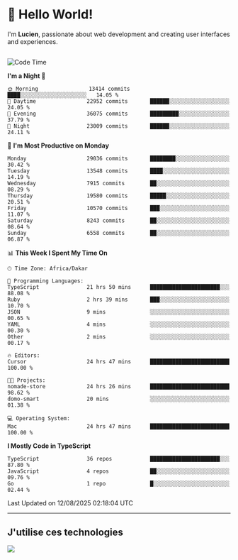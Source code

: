 # 👋 Hello World!

I'm **Lucien**, passionate about web development and creating user interfaces and experiences.

##

<!--START_SECTION:waka-->
![Code Time](http://img.shields.io/badge/Code%20Time-3%2C599%20hrs%2043%20mins-blue)

**I'm a Night 🦉** 

```text
🌞 Morning                13414 commits       ████░░░░░░░░░░░░░░░░░░░░░   14.05 % 
🌆 Daytime                22952 commits       ██████░░░░░░░░░░░░░░░░░░░   24.05 % 
🌃 Evening                36075 commits       █████████░░░░░░░░░░░░░░░░   37.79 % 
🌙 Night                  23009 commits       ██████░░░░░░░░░░░░░░░░░░░   24.11 % 
```
📅 **I'm Most Productive on Monday** 

```text
Monday                   29036 commits       ████████░░░░░░░░░░░░░░░░░   30.42 % 
Tuesday                  13548 commits       ████░░░░░░░░░░░░░░░░░░░░░   14.19 % 
Wednesday                7915 commits        ██░░░░░░░░░░░░░░░░░░░░░░░   08.29 % 
Thursday                 19580 commits       █████░░░░░░░░░░░░░░░░░░░░   20.51 % 
Friday                   10570 commits       ███░░░░░░░░░░░░░░░░░░░░░░   11.07 % 
Saturday                 8243 commits        ██░░░░░░░░░░░░░░░░░░░░░░░   08.64 % 
Sunday                   6558 commits        ██░░░░░░░░░░░░░░░░░░░░░░░   06.87 % 
```


📊 **This Week I Spent My Time On** 

```text
🕑︎ Time Zone: Africa/Dakar

💬 Programming Languages: 
TypeScript               21 hrs 50 mins      ██████████████████████░░░   88.08 % 
Ruby                     2 hrs 39 mins       ███░░░░░░░░░░░░░░░░░░░░░░   10.70 % 
JSON                     9 mins              ░░░░░░░░░░░░░░░░░░░░░░░░░   00.65 % 
YAML                     4 mins              ░░░░░░░░░░░░░░░░░░░░░░░░░   00.30 % 
Other                    2 mins              ░░░░░░░░░░░░░░░░░░░░░░░░░   00.17 % 

🔥 Editors: 
Cursor                   24 hrs 47 mins      █████████████████████████   100.00 % 

🐱‍💻 Projects: 
nomade-store             24 hrs 26 mins      █████████████████████████   98.62 % 
domo-smart               20 mins             ░░░░░░░░░░░░░░░░░░░░░░░░░   01.38 % 

💻 Operating System: 
Mac                      24 hrs 47 mins      █████████████████████████   100.00 % 
```

**I Mostly Code in TypeScript** 

```text
TypeScript               36 repos            ██████████████████████░░░   87.80 % 
JavaScript               4 repos             ██░░░░░░░░░░░░░░░░░░░░░░░   09.76 % 
Go                       1 repo              █░░░░░░░░░░░░░░░░░░░░░░░░   02.44 % 
```




 Last Updated on 12/08/2025 02:18:04 UTC
<!--END_SECTION:waka-->
---

## J'utilise ces technologies

<p align="left">
  <a href="https://skillicons.dev">
    <img src="https://skillicons.dev/icons?i=ts,js,go,ruby,css,scss,tailwind,react,vite,nextjs,docker,figma,ableton" />
  </a>
</p>

